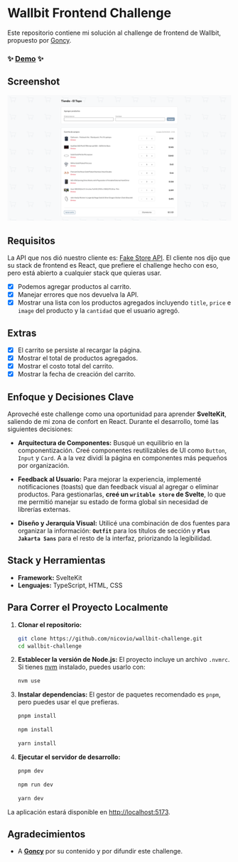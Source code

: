 # Wallbit Frontend Challenge

Este repositorio contiene mi solución al challenge de frontend de Wallbit, propuesto por [Goncy](https://github.com/goncy).

### ✨ [Demo](https://wallbit-challenge-delta.vercel.app/) ✨

## Screenshot

![Captura de pantalla de la aplicación](/static/screenshoot.png)

## Requisitos

La API que nos dió nuestro cliente es: [Fake Store API](https://fakestoreapi.com/). El cliente nos dijo que su stack de frontend es React, que prefiere el challenge hecho con eso, pero está abierto a cualquier stack que quieras usar.

- [x] Podemos agregar productos al carrito.
- [x] Manejar errores que nos devuelva la API.
- [x] Mostrar una lista con los productos agregados incluyendo `title`, `price` e `image` del producto y la `cantidad` que el usuario agregó.

## Extras

- [x] El carrito se persiste al recargar la página.
- [x] Mostrar el total de productos agregados.
- [x] Mostrar el costo total del carrito.
- [x] Mostrar la fecha de creación del carrito.

## Enfoque y Decisiones Clave

Aproveché este challenge como una oportunidad para aprender **SvelteKit**, saliendo de mi zona de confort en React. Durante el desarrollo, tomé las siguientes decisiones:

- **Arquitectura de Componentes:** Busqué un equilibrio en la componentización. Creé componentes reutilizables de UI como `Button`, `Input` y `Card`. A a la vez dividí la página en componentes más pequeños por organización.

- **Feedback al Usuario:** Para mejorar la experiencia, implementé notificaciones (toasts) que dan feedback visual al agregar o eliminar productos. Para gestionarlas, **creé un `writable store` de Svelte**, lo que me permitió manejar su estado de forma global sin necesidad de librerías externas.

- **Diseño y Jerarquía Visual:** Utilicé una combinación de dos fuentes para organizar la información: **`Outfit`** para los títulos de sección y **`Plus Jakarta Sans`** para el resto de la interfaz, priorizando la legibilidad.

## Stack y Herramientas

- **Framework:** SvelteKit
- **Lenguajes:** TypeScript, HTML, CSS

## Para Correr el Proyecto Localmente

1.  **Clonar el repositorio:**

    ```bash
    git clone https://github.com/nicovio/wallbit-challenge.git
    cd wallbit-challenge
    ```

2.  **Establecer la versión de Node.js:**
    El proyecto incluye un archivo `.nvmrc`. Si tienes [nvm](https://github.com/nvm-sh/nvm) instalado, puedes usarlo con:

    ```bash
    nvm use
    ```

3.  **Instalar dependencias:**
    El gestor de paquetes recomendado es `pnpm`, pero puedes usar el que prefieras.

    ```bash
    pnpm install
    ```

    ```bash
    npm install
    ```

    ```bash
    yarn install
    ```

4.  **Ejecutar el servidor de desarrollo:**

    ```bash
    pnpm dev
    ```

    ```bash
    npm run dev
    ```

    ```bash
    yarn dev
    ```

La aplicación estará disponible en [http://localhost:5173](http://localhost:5173).

## Agradecimientos

- A **[Goncy](https://github.com/goncy)** por su contenido y por difundir este challenge.
